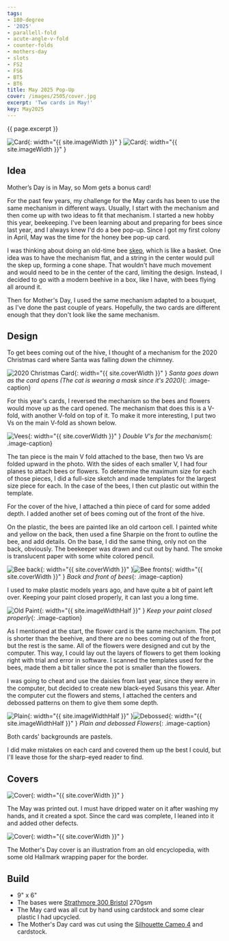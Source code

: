 ```yaml
---
tags:
- 180-degree
- '2025'
- parallell-fold
- acute-angle-v-fold
- counter-folds
- mothers-day
- slots
- FS2
- FS6
- BT5
- BT6
title: May 2025 Pop-Up
cover: /images/2505/cover.jpg
excerpt: 'Two cards in May!'
key: May2025
---
```

{{ page.excerpt }}

![Card]({{site.baseurl}}/images/2505/may-popup.gif){: width="{{ site.imageWidth }}" }
![Card]({{site.baseurl}}/images/2505/mothersday-popup.gif){: width="{{ site.imageWidth }}" }

## Idea

Mother’s Day is in May, so Mom gets a bonus card!

For the past few years, my challenge for the May cards has been to use the same mechanism in different ways. Usually, I start with the mechanism and then come up with two ideas to fit that mechanism. I started a new hobby this year, beekeeping. I've been learning about and preparing for bees since last year, and I always knew I'd do a bee pop-up. Since I got my first colony in April, May was the time for the honey bee pop-up card.

I was thinking about doing an old-time bee [skep](https://en.wikipedia.org/wiki/Beehive#Skeps), which is like a basket. One idea was to have the mechanism flat, and a string in the center would pull the skep up, forming a cone shape. That wouldn't have much movement and would need to be in the center of the card, limiting the design. Instead, I decided to go with a modern beehive in a box, like I have, with bees flying all around it.

Then for Mother's Day, I used the same mechanism adapted to a bouquet, as I've done the past couple of years. Hopefully, the two cards are different enough that they don't look like the same mechanism.

## Design

To get bees coming out of the hive, I thought of a mechanism for the 2020 Christmas card where Santa was falling *down* the chimney.

![2020 Christmas Card]({{site.baseurl}}/images/2505/xmas-2020.jpg){: width="{{ site.coverWidth }}" }
*Santa goes down as the card opens (The cat is wearing a mask since it's 2020)*{: .image-caption}

For this year's cards, I reversed the mechanism so the bees and flowers would move *up* as the card opened. The mechanism that does this is a V-fold, with another V-fold on top of it. To make it more interesting, I put two Vs on the main V-fold as shown below.

![Vees]({{site.baseurl}}/images/2505/vees.jpg){: width="{{ site.coverWidth }}" }
*Double V's for the mechanism*{: .image-caption}

The tan piece is the main V fold attached to the base, then two Vs are folded upward in the photo. With the sides of each smaller V, I had four planes to attach bees or flowers. To determine the maximum size for each of those pieces, I did a full-size sketch and made templates for the largest size piece for each. In the case of the bees, I then cut plastic out within the template.

For the cover of the hive, I attached a thin piece of card for some added depth. I added another set of bees coming out of the front of the hive.

On the plastic, the bees are painted like an old cartoon cell. I painted white and yellow on the back, then used a fine Sharpie on the front to outline the bee, and add details. On the base, I did the same thing, only not on the back, obviously. The beekeeper was drawn and cut out by hand. The smoke is translucent paper with some white colored pencil.

![Bee back]({{site.baseurl}}/images/2505/bee-back.jpg){: width="{{ site.coverWidth }}" }![Bee fronts]({{site.baseurl}}/images/2505/bee-front.jpg){: width="{{ site.coverWidth }}" }
*Back and front of bees*{: .image-caption}

I used to make plastic models years ago, and have quite a bit of paint left over. Keeping your paint closed properly, it can last you a long time.

![Old Paint]({{site.baseurl}}/images/2505/paint.jpg){: width="{{ site.imageWidthHalf }}" }
*Keep your paint closed properly*{: .image-caption}

As I mentioned at the start, the flower card is the same mechanism. The pot is shorter than the beehive, and there are no bees coming out of the front, but the rest is the same. All of the flowers were designed and cut by the computer. This way, I could lay out the layers of flowers to get them looking right with trial and error in software. I scanned the templates used for the bees, made them a bit taller since the pot is smaller than the flowers.

I was going to cheat and use the daisies from last year, since they were in the computer, but decided to create new black-eyed Susans this year. After the computer cut the flowers and stems, I attached the centers and debossed patterns on them to give them some depth.

![Plain]({{site.baseurl}}/images/2505/plain.jpg){: width="{{ site.imageWidthHalf }}" }![Debossed]({{site.baseurl}}/images/2505/debossed.jpg){: width="{{ site.imageWidthHalf }}" }
*Plain and debossed Flowers*{: .image-caption}

Both cards' backgrounds are pastels.

I did make mistakes on each card and covered them up the best I could, but I'll leave those for the sharp-eyed reader to find.

## Covers

![Cover]({{site.baseurl}}{{page.cover}}){: width="{{ site.coverWidth }}" }

The May was printed out. I must have dripped water on it after washing my hands, and it created a spot. Since the card was complete, I leaned into it and added other defects.

![Cover]({{site.baseurl}}/images/2505/mothersday-cover.jpg){: width="{{ site.coverWidth }}" }

The Mother's Day cover is an illustration from an old encyclopedia, with some old Hallmark wrapping paper for the border.

## Build

- 9" x 6"
- The bases were [Strathmore 300 Bristol](/supplies.html#strathmore-300-bristol) 270gsm
- The May card was all cut by hand using cardstock and some clear plastic I had upcycled.
- The Mother's Day card was cut using the [Silhouette Cameo 4](/supplies.html#silhouette-cameo-4) and cardstock.
